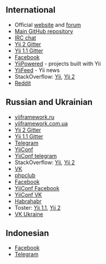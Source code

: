 ## International

- Official [website](http://www.yiiframework.com/) and [forum](http://www.yiiframework.com/forum/)
- [Main GitHub repository](https://github.com/yiisoft/yii2)
- [IRC chat](http://www.yiiframework.com/chat/)
- [Yii 2 Gitter](https://gitter.im/yiisoft/yii2)
- [Yii 1.1 Gitter](https://gitter.im/yiisoft/yii)
- [Facebook](https://www.facebook.com/groups/yiitalk/)
- [YiiPowered](http://yiipowered.com/) - projects built with Yii
- [YiiFeed](http://yiifeed.com/) - Yii news
- StackOverflow: [Yii](https://stackoverflow.com/questions/tagged/yii), [Yii 2](https://stackoverflow.com/questions/tagged/yii2)
- [Reddit](https://www.reddit.com/r/yii/)

## Russian and Ukrainian

- [yiiframework.ru](http://yiiframework.ru/)
- [yiiframework.com.ua](https://yiiframework.com.ua/)
- [Yii 2 Gitter](https://gitter.im/yiisoft/yii2/rus)
- [Yii 1.1 Gitter](https://gitter.im/yiisoft/yii/rus)
- [Telegram](https://t.me/yii2ru)
- [YiiConf](https://yiiconf.ru/)
- [YiiConf telegram](https://t.me/yiiconf)
- StackOverflow: [Yii](https://ru.stackoverflow.com/questions/tagged/yii), [Yii 2](https://ru.stackoverflow.com/questions/tagged/yii2)
- [VK](https://vk.com/yiiframework)
- [phpclub](https://phpclub.ru/talk/forums/yiiframework/)
- [Facebook](https://www.facebook.com/groups/yiitalk.ru/)
- [YiiConf Facebook](https://www.facebook.com/groups/yiiconf/)
- [YiiConf VK](https://vk.com/yiiconf)
- [Habrahabr](https://habrahabr.ru/hub/yii/)
- Toster: [Yii 1.1](https://toster.ru/tag/yii/questions), [Yii 2](https://toster.ru/tag/yii2/questions)
- [VK Ukraine](https://vk.com/yiiframework_ua)

## Indonesian

- [Facebook](https://www.facebook.com/groups/yii.indonesia/)
- [Telegram](https://t.me/YiiFrameworkIndonesia)